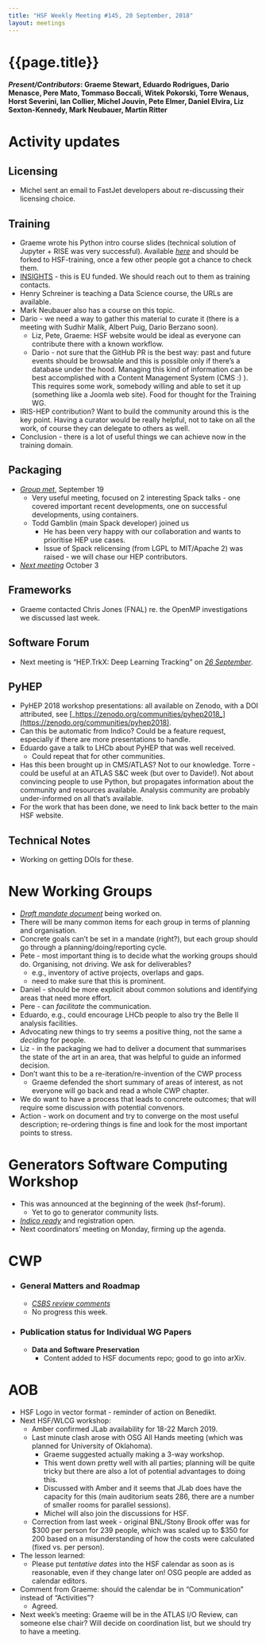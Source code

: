 ```yaml
---
title: "HSF Weekly Meeting #145, 20 September, 2018"
layout: meetings
---
```


# {{page.title}}

#### _Present/Contributors_: Graeme Stewart, Eduardo Rodrigues, Dario Menasce, Pere Mato, Tommaso Boccali, Witek Pokorski, Torre Wenaus, Horst Severini, Ian Collier, Michel Jouvin, Pete Elmer, Daniel Elvira, Liz Sexton-Kennedy, Mark Neubauer, Martin Ritter

# Activity updates

## Licensing

- Michel sent an email to FastJet developers about re-discussing their licensing
  choice.

## Training

- Graeme wrote his Python intro course slides (technical solution of Jupyter +
  RISE was very successful). Available
  [_here_](https://github.com/graeme-a-stewart/python-introduction) and should
  be forked to HSF-training, once a few other people got a chance to check them.
- [INSIGHTS](https://www.insights-itn.eu/) - this is EU funded. We should reach
  out to them as training contacts.
- Henry Schreiner is teaching a Data Science course, the URLs are available.
- Mark Neubauer also has a course on this topic.
- Dario - we need a way to gather this material to curate it (there is a meeting
  with Sudhir Malik, Albert Puig, Dario Berzano soon).
  - Liz, Pete, Graeme: HSF website would be ideal as everyone can contribute
    there with a known workflow.
  - Dario - not sure that the GitHub PR is the best way: past and future events
    should be browsable and this is possible only if there’s a database under
    the hood. Managing this kind of information can be best accomplished with a
    Content Management System (CMS :) ). This requires some work, somebody
    willing and able to set it up (something like a Joomla web site). Food for
    thought for the Training WG.
- IRIS-HEP contribution? Want to build the community around this is the key
  point. Having a curator would be really helpful, not to take on all the work,
  of course they can delegate to others as well.
- Conclusion - there is a lot of useful things we can achieve now in the
  training domain.

## Packaging

- [_Group met_](https://indico.cern.ch/event/754985/), September 19
  - Very useful meeting, focused on 2 interesting Spack talks - one covered
    important recent developments, one on successful developments, using
    containers.
  - Todd Gamblin (main Spack developer) joined us
    - He has been very happy with our collaboration and wants to prioritise HEP
      use cases.
    - Issue of Spack relicensing (from LGPL to MIT/Apache 2) was raised - we
      will chase our HEP contributors.
- [_Next meeting_](https://indico.cern.ch/event/758817/) October 3

## Frameworks

- Graeme contacted Chris Jones (FNAL) re. the OpenMP investigations we discussed
  last week.

## Software Forum

- Next meeting is “HEP.TrkX: Deep Learning Tracking” on
  [_26 September_](https://indico.cern.ch/event/745416/).

## PyHEP

- PyHEP 2018 workshop presentations: all available on Zenodo, with a DOI
  attributed, see
  [_https://zenodo.org/communities/pyhep2018_](https://zenodo.org/communities/pyhep2018).
- Can this be automatic from Indico? Could be a feature request, especially if
  there are more presentations to handle.
- Eduardo gave a talk to LHCb about PyHEP that was well received.
  - Could repeat that for other communities.
- Has this been brought up in CMS/ATLAS? Not to our knowledge. Torre - could be
  useful at an ATLAS S&C week (but over to Davide!). Not about convincing people
  to use Python, but propagates information about the community and resources
  available. Analysis community are probably under-informed on all that’s
  available.
- For the work that has been done, we need to link back better to the main HSF
  website.

## Technical Notes

- Working on getting DOIs for these.

# New Working Groups

- [_Draft mandate document_](https://docs.google.com/document/d/1lvgBqCk1kWgY90iAkjl84eLbO3b1qllEDRvG8FVfemI/edit?usp=sharing)
  being worked on.
- There will be many common items for each group in terms of planning and
  organisation.
- Concrete goals can’t be set in a mandate (right?), but each group should go
  through a planning/doing/reporting cycle.
- Pete - most important thing is to decide what the working groups should do.
  Organising, not driving. We ask for deliverables?
  - e.g., inventory of active projects, overlaps and gaps.
  - need to make sure that this is prominent.
- Daniel - should be more explicit about common solutions and identifying areas
  that need more effort.
- Pere - can _facilitate_ the communication.
- Eduardo, e.g., could encourage LHCb people to also try the Belle II analysis
  facilities.
- Advocating new things to try seems a positive thing, not the same a _deciding_
  for people.
- Liz - in the packaging we had to deliver a document that summarises the state
  of the art in an area, that was helpful to guide an informed decision.
- Don’t want this to be a re-iteration/re-invention of the CWP process
  - Graeme defended the short summary of areas of interest, as not everyone will
    go back and read a whole CWP chapter.
- We do want to have a process that leads to concrete outcomes; that will
  require some discussion with potential convenors.
- Action - work on document and try to converge on the most useful description;
  re-ordering things is fine and look for the most important points to stress.

# Generators Software Computing Workshop

- This was announced at the beginning of the week (hsf-forum).
  - Yet to go to generator community lists.
- [_Indico ready_](https://indico.cern.ch/event/751693/) and registration open.
- Next coordinators’ meeting on Monday, firming up the agenda.

# CWP

- ### General Matters and Roadmap
  - [_CSBS review comments_](https://docs.google.com/document/d/16T2RRu1LmAyXTgtKjyWgOwZR8zsVOw2Y1SCntot3_NU/edit?usp=sharing)
  - No progress this week.
- ### Publication status for Individual WG Papers
  - **Data and Software Preservation**
    - Content added to HSF documents repo; good to go into arXiv.

# AOB

- HSF Logo in vector format - reminder of action on Benedikt.
- Next HSF/WLCG workshop:
  - Amber confirmed JLab availability for 18-22 March 2019.
  - Last minute clash arose with OSG All Hands meeting (which was planned for
    University of Oklahoma).
    - Graeme suggested actually making a 3-way workshop.
    - This went down pretty well with all parties; planning will be quite tricky
      but there are also a lot of potential advantages to doing this.
    - Discussed with Amber and it seems that JLab does have the capacity for
      this (main auditorium seats 286, there are a number of smaller rooms for
      parallel sessions).
    - Michel will also join the discussions for HSF.
  - Correction from last week - original BNL/Stony Brook offer was for \$300 per
    person for 239 people, which was scaled up to \$350 for 200 based on a
    misunderstanding of how the costs were calculated (fixed vs. per person).
- The lesson learned:
  - Please put _tentative dates_ into the HSF calendar as soon as is reasonable,
    even if they change later on! OSG people are added as calendar editors.
- Comment from Graeme: should the calendar be in “Communication” instead of
  “Activities”?
  - Agreed.
- Next week’s meeting: Graeme will be in the ATLAS I/O Review, can someone else
  chair? Will decide on coordination list, but we should try to have a meeting.
